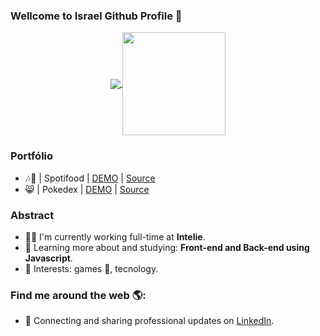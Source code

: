 ### Wellcome to Israel Github Profile 🤖

<p align="center">
  <a href="https://github.com/anuraghazra/github-readme-stats">
    <img
      align="center"
      src="https://github-readme-stats.vercel.app/api/top-langs/?username=isrmicha&layout=compact"
    />
  </a>
  <a href="https://github.com/anuraghazra/github-readme-stats">
    <img
      align="center"
      height="165"
      src="https://github-readme-stats.vercel.app/api?username=isrmicha&count_private=true&show_icons=true&custom_title=Github%20Status&hide=issues"
    />
  </a>
</p>

### Portfólio

  - 🎶🍕 | Spotifood | [DEMO](https://isrmicha-spotifood.herokuapp.com/) | [Source](https://github.com/isrmicha/ifood-frontend-test)
  - 😸 | Pokedex | [DEMO](https://pokedex-website.herokuapp.com) | [Source](https://gitlab.com/isrmicha1/pokemon)



### Abstract

 - 👨‍💻 I'm currently working full-time at **Intelie**.
 - 🌱 Learning more about and studying: **Front-end and Back-end using Javascript**.
 - 💙 Interests: games 👾, tecnology.

### Find me around the web 🌎:

- 💼 Connecting and sharing professional updates on <a href="https://www.linkedin.com/in/israel-neves-micha-a78504118/">LinkedIn</a>.
